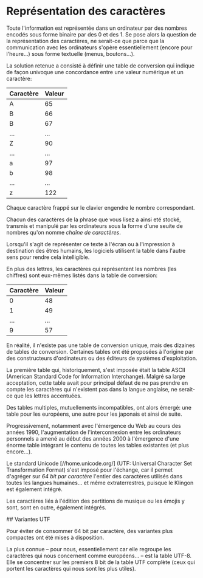 # Représentation des caractères

Toute l'information est représentée dans un ordinateur par des nombres 
encodés sous forme binaire par des 0 et des 1. Se pose alors la question 
de la représentation des caractères, ne serait-ce que parce que la communication 
avec les ordinateurs s'opère essentiellement (encore pour l'heure…) 
sous forme textuelle (menus, boutons…). 

La solution retenue a consisté à définir une table de conversion qui indique 
de façon univoque une concordance entre une valeur numérique et un caractère: 

| Caractère  |   Valeur   |
|------------|------------|
|     A      |     65     |
|     B      |     66     |
|     B      |     67     |
|     …      |     …      |
|     Z      |     90     |
|     …      |     …      |
|     a      |     97     |
|     b      |     98     |
|     …      |     …      |
|     z      |    122     |


Chaque caractère frappé sur le clavier engendre le nombre correspondant.

Chacun des caractères de la phrase que vous lisez a ainsi eté stocké, 
transmis et manipulé par les ordinateurs sous la forme d'une seuite 
de nombres qu'on nomme *chaîne de caractères*.

Lorsqu'il s'agit de représenter ce texte à l'écran ou à l'impression 
à destination des êtres humains, les logiciels utilisent la table 
dans l'autre sens pour rendre cela intelligible. 

En plus des lettres, les caractères qui représentent les nombres (les chiffres) 
sont eux-mêmes listés dans la table de conversion:

| Caractère  |   Valeur   |
|------------|------------|
|     0      |     48     |
|     1      |     49     |
|     …      |     …      |
|     9      |     57     |


En réalité, il n'existe pas une table de conversion unique, mais des dizaines 
de tables de conversion. Certaines tables ont été proposées à l'origine 
par des constructeurs d'ordinateurs ou des éditeurs de systèmes d'exploitation.

La première table qui, historiquement, s'est imposée était la table ASCII 
(American Standard Code for Information Interchange). Malgré sa large acceptation, 
cette table avait pour principal défaut de ne pas prendre en compte les caractères 
qui n'existent pas dans la langue anglaise, ne serait-ce que les lettres accentuées. 

Des tables multiples, mutuellements incompatibles, ont alors émergé: une table 
pour les européens, une autre pour les japonais et ainsi de suite.

Progressivement, notamment avec l'émergence du Web au cours des années 1990,
l'augmentation de l'interconnexion entre les ordinateurs personnels a amené 
au début des années 2000 à l'émergence d'une énorme table intégrant le contenu 
de toutes les tables existantes (et plus encore…).

Le standard Unicode [//home.unicode.org/] (UTF: Universal Character Set Transformation Format) 
s'est imposé pour l'échange, car il permet d'agréger sur *64 bit par caractère* 
l'entier des caractères utilisés dans toutes les langues humaines… et même extraterrestres, 
puisque le Klingon est également intégré. 

Les caractères liés à l'édition des partitions de musique ou les émojis y sont, 
sont en outre, également intégrés. 



## Variantes UTF

Pour éviter de consommer 64 bit par caractère, des variantes plus compactes 
ont été mises à disposition. 

La plus connue – pour nous, essentiellement car elle regroupe les caractères 
qui nous concernent comme européens… – est la table UTF-8. Elle se concentrer 
sur les premiers 8 bit de la table UTF complète (ceux qui portent les caractères 
qui nous sont les plus utiles). 




